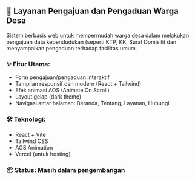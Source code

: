 ## 🏡 Layanan Pengajuan dan Pengaduan Warga Desa

Sistem berbasis web untuk mempermudah warga desa dalam melakukan pengajuan data kependudukan (seperti KTP, KK, Surat Domisili) dan menyampaikan pengaduan terhadap fasilitas umum.

### ✨ Fitur Utama:
- Form pengajuan/pengaduan interaktif
- Tampilan responsif dan modern (React + Tailwind)
- Efek animasi AOS (Animate On Scroll)
- Layout gelap (dark theme)
- Navigasi antar halaman: Beranda, Tentang, Layanan, Hubungi

### 🛠️ Teknologi:
- React + Vite
- Tailwind CSS
- AOS Animation
- Vercel (untuk hosting)

### 📦 Status: Masih dalam pengembangan

